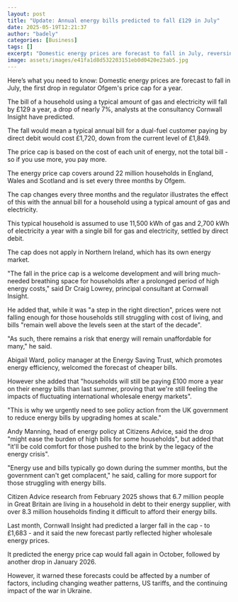 ```yaml
---
layout: post
title: "Update: Annual energy bills predicted to fall £129 in July"
date: 2025-05-19T12:21:37
author: "badely"
categories: [Business]
tags: []
excerpt: "Domestic energy prices are forecast to fall in July, reversing three consecutive increases in the regulator's price cap."
image: assets/images/e41fa1d8d532203151eb0d0420e23ab5.jpg
---
```


Here’s what you need to know: Domestic energy prices are forecast to fall in July, the first drop in regulator Ofgem's price cap for a year.

The bill of a household using a typical amount of gas and electricity will fall by £129 a year, a drop of nearly 7%, analysts at the consultancy Cornwall Insight have predicted.

The fall would mean a typical annual bill for a dual-fuel customer paying by direct debit would cost £1,720, down from the current level of £1,849.

The price cap is based on the cost of each unit of energy, not the total bill - so if you use more, you pay more.

The energy price cap covers around 22 million households in England, Wales and Scotland and is set every three months by Ofgem.

The cap changes every three months and the regulator illustrates the effect of this with the annual bill for a household using a typical amount of gas and electricity.

This typical household is assumed to use 11,500 kWh of gas and 2,700 kWh of electricity a year with a single bill for gas and electricity, settled by direct debit.

The cap does not apply in Northern Ireland, which has its own energy market.

"The fall in the price cap is a welcome development and will bring much-needed breathing space for households after a prolonged period of high energy costs," said Dr Craig Lowrey, principal consultant at Cornwall Insight.

He added that, while it was "a step in the right direction", prices were not falling enough for those households still struggling with cost of living, and bills "remain well above the levels seen at the start of the decade".

"As such, there remains a risk that energy will remain unaffordable for many," he said.

Abigail Ward, policy manager at the Energy Saving Trust, which promotes energy efficiency, welcomed the forecast of cheaper bills.

However she added that "households will still be paying £100 more a year on their energy bills than last summer, proving that we're still feeling the impacts of fluctuating international wholesale energy markets".

"This is why we urgently need to see policy action from the UK government to reduce energy bills by upgrading homes at scale."

Andy Manning, head of energy policy at Citizens Advice, said the drop "might ease the burden of high bills for some households", but added that "it'll be cold comfort for those pushed to the brink by the legacy of the energy crisis".

"Energy use and bills typically go down during the summer months, but the government can't get complacent," he said, calling for more support for those struggling with energy bills.

Citizen Advice research from February 2025 shows that 6.7 million people in Great Britain are living in a household in debt to their energy supplier, with over 8.3 million households finding it difficult to afford their energy bills. 

Last month, Cornwall Insight had predicted a larger fall in the cap - to £1,683 - and it said the new forecast partly reflected higher wholesale energy prices.

It predicted the energy price cap would fall again in October, followed by another drop in January 2026.

However, it warned these forecasts could be affected by a number of factors, including changing weather patterns, US tariffs, and the continuing impact of the war in Ukraine.

